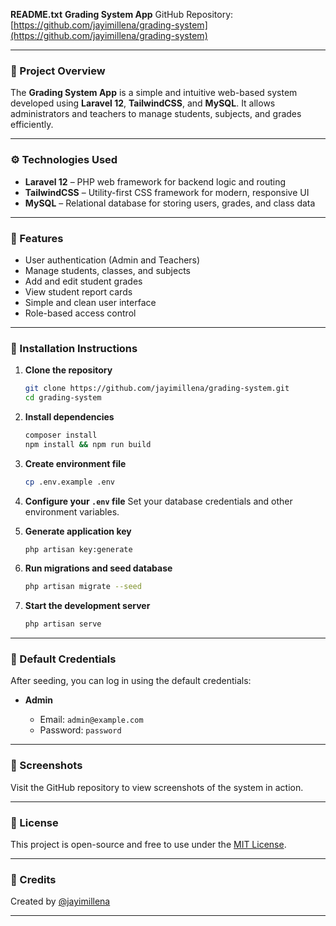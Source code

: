 **README.txt**
**Grading System App**
GitHub Repository: [https://github.com/jayimillena/grading-system](https://github.com/jayimillena/grading-system)

---

### 📌 Project Overview

The **Grading System App** is a simple and intuitive web-based system developed using **Laravel 12**, **TailwindCSS**, and **MySQL**. It allows administrators and teachers to manage students, subjects, and grades efficiently.

---

### ⚙️ Technologies Used

* **Laravel 12** – PHP web framework for backend logic and routing
* **TailwindCSS** – Utility-first CSS framework for modern, responsive UI
* **MySQL** – Relational database for storing users, grades, and class data

---

### 🚀 Features

* User authentication (Admin and Teachers)
* Manage students, classes, and subjects
* Add and edit student grades
* View student report cards
* Simple and clean user interface
* Role-based access control

---

### 🔧 Installation Instructions

1. **Clone the repository**

   ```bash
   git clone https://github.com/jayimillena/grading-system.git
   cd grading-system
   ```

2. **Install dependencies**

   ```bash
   composer install
   npm install && npm run build
   ```

3. **Create environment file**

   ```bash
   cp .env.example .env
   ```

4. **Configure your `.env` file**
   Set your database credentials and other environment variables.

5. **Generate application key**

   ```bash
   php artisan key:generate
   ```

6. **Run migrations and seed database**

   ```bash
   php artisan migrate --seed
   ```

7. **Start the development server**

   ```bash
   php artisan serve
   ```

---

### 🧑 Default Credentials

After seeding, you can log in using the default credentials:

* **Admin**

  * Email: `admin@example.com`
  * Password: `password`

---

### 📸 Screenshots

Visit the GitHub repository to view screenshots of the system in action.

---

### 📝 License

This project is open-source and free to use under the [MIT License](https://opensource.org/licenses/MIT).

---

### 🙌 Credits

Created by [@jayimillena](https://github.com/jayimillena)

---


